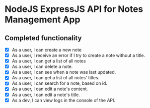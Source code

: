# NodeJS ExpressJS API for Notes Management App

## Completed functionality

- [x] As a user, I can create a new note
- [x] As a user, I receive an error if I try to create a note without a title.
- [x] As a user, I can get a list of all notes
- [x] As a user, I can delete a note.
- [x] As a user, I can see when a note was last updated.
- [x] As a user, I can get a list of all notes' titles.
- [x] As a user, I can search for a note, based on id.
- [x] As a user, I can edit a note's content.
- [x] As a user, I can edit a note's title.
- [x] As a dev, I can view logs in the console of the API.
